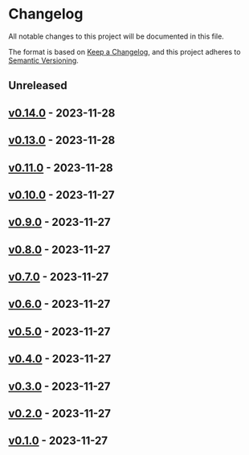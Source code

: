 # Changelog

All notable changes to this project will be documented in this file.

The format is based on [Keep a Changelog](https://keepachangelog.com/en/1.0.0/),
and this project adheres to [Semantic Versioning](https://semver.org/spec/v2.0.0.html).

## Unreleased

## [v0.14.0](https://github.com/gagan3012/PolyDeDupe/releases/tag/v0.14.0) - 2023-11-28

## [v0.13.0](https://github.com/gagan3012/PolyDeDupe/releases/tag/v0.13.0) - 2023-11-28

## [v0.11.0](https://github.com/gagan3012/PolyDeDupe/releases/tag/v0.11.0) - 2023-11-28

## [v0.10.0](https://github.com/gagan3012/PolyDeDupe/releases/tag/v0.10.0) - 2023-11-27

## [v0.9.0](https://github.com/gagan3012/PolyDeDupe/releases/tag/v0.9.0) - 2023-11-27

## [v0.8.0](https://github.com/gagan3012/PolyDeDupe/releases/tag/v0.8.0) - 2023-11-27

## [v0.7.0](https://github.com/gagan3012/PolyDeDupe/releases/tag/v0.7.0) - 2023-11-27

## [v0.6.0](https://github.com/gagan3012/PolyDeDupe/releases/tag/v0.6.0) - 2023-11-27

## [v0.5.0](https://github.com/gagan3012/PolyDeDupe/releases/tag/v0.5.0) - 2023-11-27

## [v0.4.0](https://github.com/gagan3012/PolyDeDupe/releases/tag/v0.4.0) - 2023-11-27

## [v0.3.0](https://github.com/gagan3012/PolyDeDupe/releases/tag/v0.3.0) - 2023-11-27

## [v0.2.0](https://github.com/gagan3012/PolyDeDupe/releases/tag/v0.2.0) - 2023-11-27

## [v0.1.0](https://github.com/gagan3012/PolyDeDupe/releases/tag/v0.1.0) - 2023-11-27

